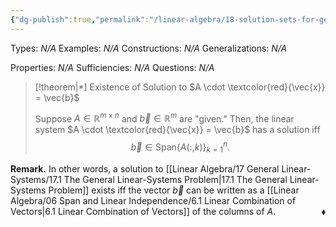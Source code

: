 ```yaml
---
{"dg-publish":true,"permalink":"/linear-algebra/18-solution-sets-for-general-linear-systems/18-8-existence-of-solution-to-glsp/","tags":["Type/Theorem","Topic/Linear_Algebra"]}
---
```


Types: *N/A*
Examples: *N/A*
Constructions: *N/A*
Generalizations: *N/A*

Properties: *N/A*
Sufficiencies: *N/A*
Questions: *N/A*

> [!theorem|*] Existence of Solution to $A \cdot \textcolor{red}{\vec{x}} = \vec{b}$
> 
> Suppose $A \in \mathbb{R}^{m \times n }$ and $\vec{b} \in \mathbb{R}^{m }$ are "given." Then, the linear system $A \cdot \textcolor{red}{\vec{x}} = \vec{b}$ has a solution iff
> $$
> \vec{b} \in \text{Span} \{ A(:,k) \}_{k=1}^{n}.
> $$

**Remark.** In other words, a solution to [[Linear Algebra/17 General Linear-Systems/17.1 The General Linear-Systems Problem\|17.1 The General Linear-Systems Problem]] exists iff the vector $\vec{b}$ can be written as a [[Linear Algebra/06 Span and Linear Independence/6.1 Linear Combination of Vectors\|6.1 Linear Combination of Vectors]] of the columns of $A$.
 <span style='float:right;'>$\blacklozenge$</span>